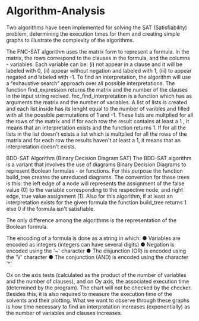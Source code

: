 # Algorithm-Analysis
Two algorithms have been implemented for solving the SAT (Satisfiability) problem, determining the execution times for them and creating simple graphs to illustrate the complexity of the algorithms.

The FNC-SAT algorithm uses the matrix form to represent a formula. In the matrix, the rows correspond to the clauses in the formula, and the columns - variables. 
Each variable can be: (i) not appear in a clause and it will be labeled with 0, (ii) appear without negation and labeled with 1, (iii) to appear negated and labeled with -1. To find an interpretation, the algorithm will use a “exhaustive search” approach over all possible interpretations.
The function find_expression returns the matrix and the number of the clauses in the input string recived.
fnc_find_interpretation is a function which has as arguments the matrix and the number of variables. A list of lists is created and each list inside has its lenght equal to the number of varibles and filled with all the possible permutations of 1 and -1. These lists are multplied for all the rows of the matrix and if for each row the result contains at least a 1 , it means that an interpretation exists and the function returns 1. If for all the lists in the list doesn't exists a list which is multplied for all the rows of the matrix and for each row the results haven't at least a 1, it means that an interpretation doesn't exists.

BDD-SAT Algorithm (Binary Decision Diagram SAT) The BDD-SAT algorithm is a variant that involves the use of diagrams Binary Decision Diagrams to represent Boolean formulas - or functions. For this purpose the function build_tree creates the unreduced diagrams. The convention for these trees is this: the left edge of a node will represents the assignment of the false value (0) to the variable corresponding to the respective node, and right edge, true value assignment (1).
Also for this algorithm, if at least an interpretation exists for the given formula the function build_tree returns 1 else 0 if the formula isn't satisfiable.

 The only difference among the algorithms is the representation of the Boolean formula. 
 
The encoding of a formula is done as a string in which: 
● Variables are encoded as integers (integers can have several digits) 
● Negation is encoded using the '~' character 
● The disjunction (OR) is encoded using the 'V' character 
● The conjunction (AND) is encoded using the character '^' 


 Ox on the axis tests (calculated as the product of the number of variables and the number of clauses), and on Oy axis, the associated execution time (determined by the program). The chart will not be checked by the checker. 
 Besides this, it is also required to measure the execution time of the solvents and their plotting. 
 What we want to observe through these graphs is how time necessary to find an interpretation increases (exponentially) as the number of variables and clauses increases.






